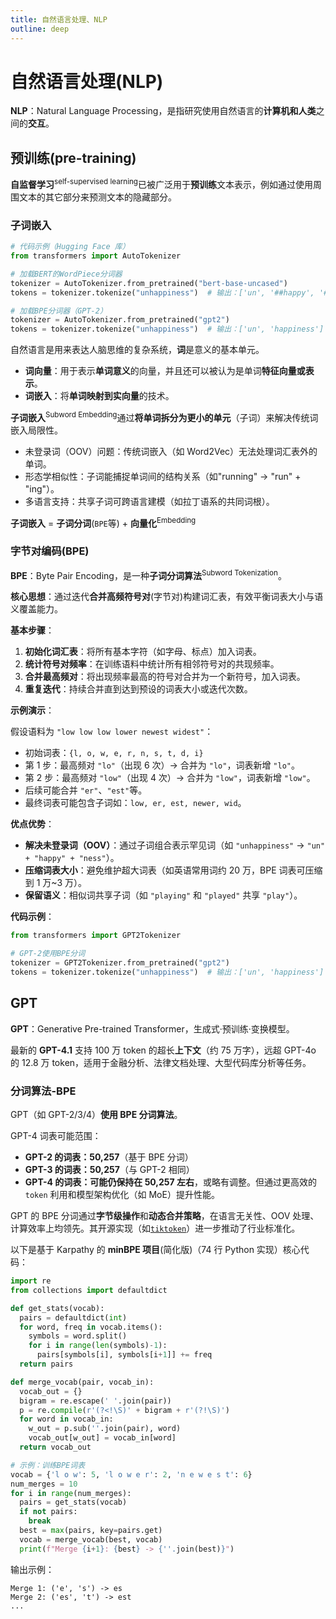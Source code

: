 ```yaml
---
title: 自然语言处理、NLP
outline: deep
---
```


# 自然语言处理(NLP)

**NLP**：Natural Language Processing，是指研究使用自然语言的**计算机和人类**之间的**交互**。

## 预训练(pre-training)

**自监督学习**<sup>self-supervised learning</sup>已被广泛用于**预训练**文本表示，例如通过使用周围文本的其它部分来预测文本的隐藏部分。

### 子词嵌入

```py
# 代码示例（Hugging Face 库）
from transformers import AutoTokenizer

# 加载BERT的WordPiece分词器
tokenizer = AutoTokenizer.from_pretrained("bert-base-uncased")
tokens = tokenizer.tokenize("unhappiness")  # 输出：['un', '##happy', '##ness']

# 加载BPE分词器（GPT-2）
tokenizer = AutoTokenizer.from_pretrained("gpt2")
tokens = tokenizer.tokenize("unhappiness")  # 输出：['un', 'happiness']
```

自然语言是用来表达人脑思维的复杂系统，**词**是意义的基本单元。

- **词向量**：用于表示**单词意义**的向量，并且还可以被认为是单词**特征向量或表示**。
- **词嵌入**：将**单词映射到实向量**的技术。

**子词嵌入**<sup>Subword Embedding</sup>通过**将单词拆分为更小的单元**（子词）来解决传统词嵌入局限性。

- 未登录词（OOV）问题：传统词嵌入（如 Word2Vec）无法处理词汇表外的单词。
- 形态学相似性：子词能捕捉单词间的结构关系（如"running" → "run" + "ing"）。
- 多语言支持：共享子词可跨语言建模（如拉丁语系的共同词根）。

**子词嵌入** = **子词分词**(`BPE`等) + **向量化**<sup>Embedding</sup>

### 字节对编码(BPE)

**BPE**：Byte Pair Encoding，是一种**子词分词算法**<sup>Subword Tokenization</sup>。

**核心思想**：通过迭代**合并高频符号对**(字节对)构建词汇表，有效平衡词表大小与语义覆盖能力。

**基本步骤**：

1. **初始化词汇表**：将所有基本字符（如字母、标点）加入词表。
2. **统计符号对频率**：在训练语料中统计所有相邻符号对的共现频率。
3. **合并最高频对**：将出现频率最高的符号对合并为一个新符号，加入词表。
4. **重复迭代**：持续合并直到达到预设的词表大小或迭代次数。

**示例演示**：

假设语料为 `"low low low lower newest widest"`：

- 初始词表：`{l, o, w, e, r, n, s, t, d, i}`
- 第 1 步：最高频对 `"lo"`（出现 6 次）→ 合并为 `"lo"`，词表新增 `"lo"`。
- 第 2 步：最高频对 `"low"`（出现 4 次）→ 合并为 `"low"`，词表新增 `"low"`。
- 后续可能合并 `"er"`、`"est"`等。
- 最终词表可能包含子词如：`low, er, est, newer, wid`。

**优点优势**：

- **解决未登录词（OOV）**：通过子词组合表示罕见词（如 `"unhappiness"` → `"un" + "happy" + "ness"`）。
- **压缩词表大小**：避免维护超大词表（如英语常用词约 20 万，BPE 词表可压缩到 1 万~3 万）。
- **保留语义**：相似词共享子词（如 `"playing"` 和 `"played"` 共享 `"play"`）。

**代码示例**：

```py
from transformers import GPT2Tokenizer

# GPT-2使用BPE分词
tokenizer = GPT2Tokenizer.from_pretrained("gpt2")
tokens = tokenizer.tokenize("unhappiness")  # 输出：['un', 'happiness']
```

## GPT

**GPT**：Generative Pre-trained Transformer，生成式·预训练·变换模型。

最新的 **GPT-4.1** 支持 100 万 token 的超长**上下文**（约 75 万字），远超 GPT-4o 的 12.8 万 token，适用于金融分析、法律文档处理、大型代码库分析等任务。

### 分词算法-BPE

GPT（如 GPT-2/3/4）**使用 BPE 分词算法**。

GPT-4 词表可能范围：

- **GPT-2 的词表：50,257**（基于 BPE 分词）
- **GPT-3 的词表：50,257**（与 GPT-2 相同）
- **GPT-4 的词表：可能仍保持在 50,257 左右**，或略有调整。但通过更高效的 `token` 利用和模型架构优化（如 MoE）提升性能。

GPT 的 BPE 分词通过**字节级操作**和**动态合并策略**，在语言无关性、OOV 处理、计算效率上均领先。其开源实现（如[`tiktoken`](https://github.com/openai/tiktoken)）进一步推动了行业标准化。

以下是基于 Karpathy 的 **minBPE 项目**(简化版)（74 行 Python 实现）核心代码：

```python
import re
from collections import defaultdict

def get_stats(vocab):
  pairs = defaultdict(int)
  for word, freq in vocab.items():
    symbols = word.split()
    for i in range(len(symbols)-1):
      pairs[symbols[i], symbols[i+1]] += freq
  return pairs

def merge_vocab(pair, vocab_in):
  vocab_out = {}
  bigram = re.escape(' '.join(pair))
  p = re.compile(r'(?<!\S)' + bigram + r'(?!\S)')
  for word in vocab_in:
    w_out = p.sub(''.join(pair), word)
    vocab_out[w_out] = vocab_in[word]
  return vocab_out

# 示例：训练BPE词表
vocab = {'l o w': 5, 'l o w e r': 2, 'n e w e s t': 6}
num_merges = 10
for i in range(num_merges):
  pairs = get_stats(vocab)
  if not pairs:
    break
  best = max(pairs, key=pairs.get)
  vocab = merge_vocab(best, vocab)
  print(f"Merge {i+1}: {best} -> {''.join(best)}")
```

输出示例：

```
Merge 1: ('e', 's') -> es
Merge 2: ('es', 't') -> est
...
```
